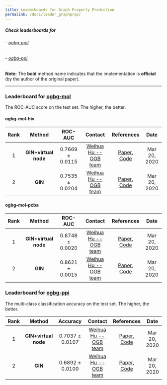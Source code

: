 ```yaml
---
title: Leaderboards for Graph Property Prediction
permalink: /docs/leader_graphprop/
---
```


##### Check leaderboards for
###### - [ogbg-mol](#ogbg-mol)
###### - [ogbg-ppi](#ogbg-ppi)

**Note:** The **bold** method name indicates that the implementation is **official** (by the author of the original paper).

-------------
<a name="ogbg-mol"/>

### Leaderboard for [ogbg-mol](../graphprop/#ogbg-mol)

The ROC-AUC score on the test set. The higher, the better. 


#### ogbg-mol-hiv

| Rank  | Method | ROC-AUC | Contact | References | Date 
|:----:|:-----:|:------:|:-----:|:-----:|:-----:|
|  1  |  **GIN+virtual node**  | 0.7669 ± 0.0115   | [Weihua Hu -- OGB team](mailto:weihuahu@cs.stanford.edu) | [Paper](https://arxiv.org/abs/1810.00826), [Code](https://github.com/snap-stanford/ogb/tree/master/examples/graphproppred/mol) | Mar 20, 2020 | 
|  2  |  **GIN**  | 0.7535 ± 0.0204   | [Weihua Hu -- OGB team](mailto:weihuahu@cs.stanford.edu) | [Paper](https://arxiv.org/abs/1810.00826), [Code](https://github.com/snap-stanford/ogb/tree/master/examples/graphproppred/mol) | Mar 20, 2020 | 



#### ogbg-mol-pcba

| Rank  | Method | ROC-AUC | Contact | References | Date 
|:----:|:-----:|:------:|:-----:|:-----:|:-----:|
|  1  |  **GIN+virtual node**  | 0.8748 ± 0.0020   | [Weihua Hu -- OGB team](mailto:weihuahu@cs.stanford.edu) | [Paper](https://arxiv.org/abs/1810.00826), [Code](https://github.com/snap-stanford/ogb/tree/master/examples/graphproppred/mol) | Mar 20, 2020 | 
|  2  |  **GIN**  | 0.8621 ± 0.0015   | [Weihua Hu -- OGB team](mailto:weihuahu@cs.stanford.edu) | [Paper](https://arxiv.org/abs/1810.00826), [Code](https://github.com/snap-stanford/ogb/tree/master/examples/graphproppred/mol) | Mar 20, 2020 | 


<a name="ogbg-ppi"/>

### Leaderboard for [ogbg-ppi](../graphprop/#ogbg-ppi)

The multi-class classification accuracy on the test set. The higher, the better. 

| Rank  | Method | Accuracy | Contact | References | Date 
|:----:|:-----:|:------:|:-----:|:-----:|:-----:|
|  1  |  **GIN+virtual node**  | 0.7037 ± 0.0107   | [Weihua Hu -- OGB team](mailto:weihuahu@cs.stanford.edu) | [Paper](https://arxiv.org/abs/1810.00826), [Code](https://github.com/snap-stanford/ogb/tree/master/examples/graphproppred/ppi) | Mar 20, 2020 | 
|  2  |  **GIN**  | 0.6892 ± 0.0100   | [Weihua Hu -- OGB team](mailto:weihuahu@cs.stanford.edu) | [Paper](https://arxiv.org/abs/1810.00826), [Code](https://github.com/snap-stanford/ogb/tree/master/examples/graphproppred/ppi) | Mar 20, 2020 | 
